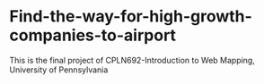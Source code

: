 # Find-the-way-for-high-growth-companies-to-airport
This is the final project of CPLN692-Introduction to Web Mapping, University of Pennsylvania
